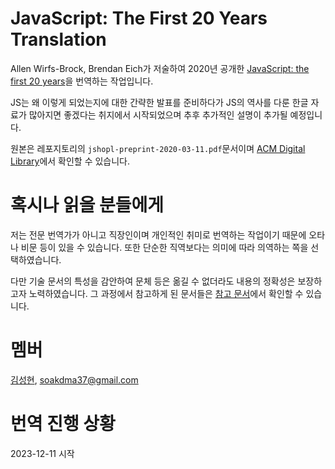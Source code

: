 # JavaScript: The First 20 Years Translation

Allen Wirfs-Brock, Brendan Eich가 저술하여 2020년 공개한 [JavaScript: the first 20 years](https://dl.acm.org/doi/10.1145/3386327)을 번역하는 작업입니다.

JS는 왜 이렇게 되었는지에 대한 간략한 발표를 준비하다가 JS의 역사를 다룬 한글 자료가 많아지면 좋겠다는 취지에서 시작되었으며 추후 추가적인 설명이 추가될 예정입니다.

원본은 레포지토리의 `jshopl-preprint-2020-03-11.pdf`문서이며 [ACM Digital Library](https://dl.acm.org/doi/10.1145/3386327)에서 확인할 수 있습니다.

# 혹시나 읽을 분들에게

저는 전문 번역가가 아니고 직장인이며 개인적인 취미로 번역하는 작업이기 때문에 오타나 비문 등이 있을 수 있습니다. 또한 단순한 직역보다는 의미에 따라 의역하는 쪽을 선택하였습니다.

다만 기술 문서의 특성을 감안하여 문체 등은 옮길 수 없더라도 내용의 정확성은 보장하고자 노력하였습니다. 그 과정에서 참고하게 된 문서들은 [참고 문서](./reference.md)에서 확인할 수 있습니다.

# 멤버

[김성현](https://witch.work/), soakdma37@gmail.com

# 번역 진행 상황

2023-12-11 시작